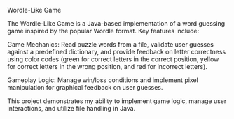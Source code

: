 Wordle-Like Game

The Wordle-Like Game is a Java-based implementation of a word guessing game inspired by the popular Wordle format. 
Key features include:

Game Mechanics: Read puzzle words from a file, validate user guesses against a predefined dictionary, and provide feedback on letter correctness using color codes (green for correct letters in the correct position, yellow for correct letters in the wrong position, and red for incorrect letters).

Gameplay Logic: Manage win/loss conditions and implement pixel manipulation for graphical feedback on user guesses.

This project demonstrates my ability to implement game logic, manage user interactions, and utilize file handling in Java.
